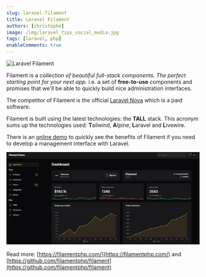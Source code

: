 ```yaml
---
slug: laravel-filament
title: Laravel Filament
authors: [christophe]
image: /img/laravel_tips_social_media.jpg
tags: [laravel, php]
enableComments: true
---
```

<!-- cspell:ignore ailwind,lpine,aravel,ivewire --> 
![Laravel Filament](/img/laravel_tips_header.jpg)

Filament is a *collection of beautiful full-stack components. The perfect starting point for your next app.* i.e. a set of **free-to-use** components and promises that we'll be able to quickly build nice administration interfaces.

The competitor of Filament is the official [Laravel Nova](https://nova.laravel.com/) which is a paid software.

Filament is built using the latest technologies: the **TALL** stack. This acronym sums up the technologies used: **T**ailwind, **A**lpine, **L**aravel and **L**ivewire.

<!-- truncate -->

There is an [online demo](https://demo.filamentphp.com/) to quickly see the benefits of Filament if you need to develop a management interface with Laravel.

![Filament Demo](./images/filament_demo.jpg)

Read more: [https://filamentphp.com/](https://filamentphp.com/) and [https://github.com/filamentphp/filament](https://github.com/filamentphp/filament)
